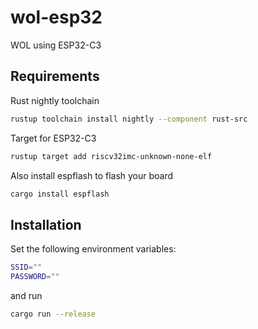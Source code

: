# wol-esp32

WOL using ESP32-C3

## Requirements

Rust nightly toolchain

```bash
rustup toolchain install nightly --component rust-src
```

Target for ESP32-C3

```bash
rustup target add riscv32imc-unknown-none-elf
```

Also install espflash to flash your board

```bash
cargo install espflash
```

## Installation

Set the following environment variables:

```bash
SSID=""
PASSWORD=""
```

and run

```bash
cargo run --release
```
